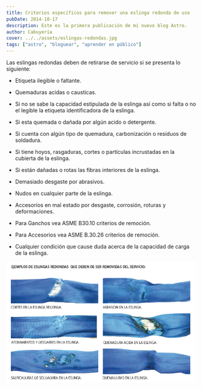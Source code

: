 ```yaml
---
title: Criterios específicos para remover una eslinga redonda de uso
pubDate: 2014-10-17
description: Este es la primera publicación de mi nuevo blog Astro.
author: Cabuyería
cover: ../../assets/eslingas-redondas.jpg
tags: ["astro", "bloguear", "aprender en público"]
---
```


Las eslingas redondas deben de retirarse de servicio si se presenta lo siguiente:

- Etiqueta ilegible o faltante.

- Quemaduras acidas o causticas.

- Si no se sabe la capacidad estipulada de la eslinga así como si falta o no el legible la etiqueta identificadora de la eslinga.

- Si esta quemada o dañada por algún acido o detergente.

- Si cuenta con algún tipo de quemadura, carbonización o residuos de soldadura.

- Si tiene hoyos, rasgaduras, cortes o partículas incrustadas en la cubierta de la eslinga.

- Si están dañadas o rotas las fibras interiores de la eslinga.

- Demasiado desgaste por abrasivos.

- Nudos en cualquier parte de la eslinga.

- Accesorios en mal estado por desgaste, corrosión, roturas y deformaciones.

- Para Ganchos vea ASME B30.10 criterios de remoción.

- Para Accesorios vea ASME B.30.26 criterios de remoción.

- Cualquier condición que cause duda acerca de la capacidad de carga de la eslinga.

![Elemplos de eslingas redondas que deben ser removidas del servicio](../../assets/post-2.png)